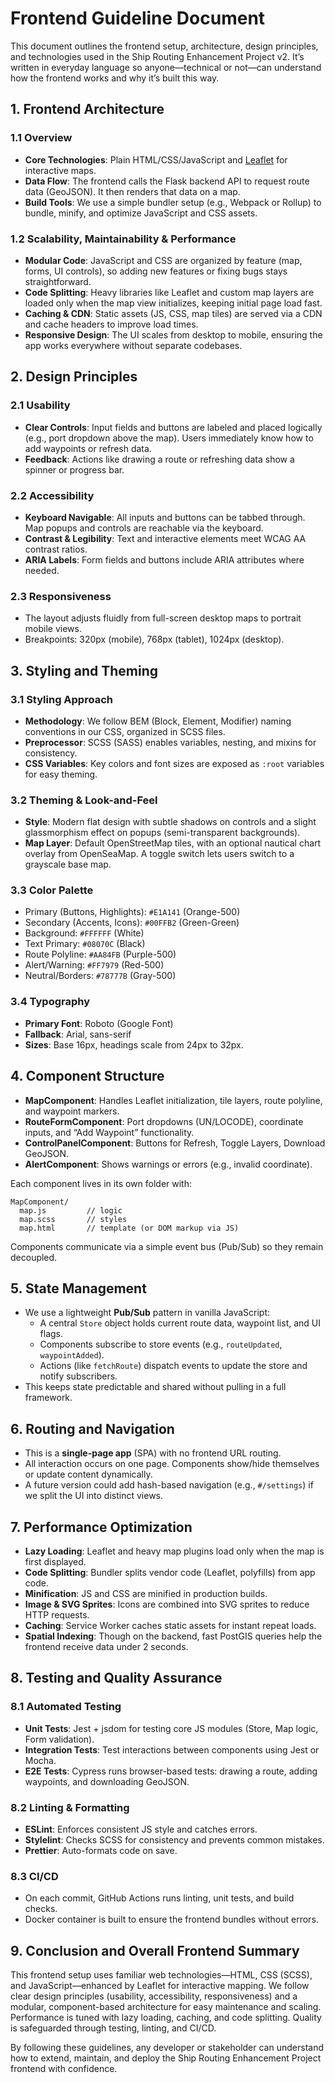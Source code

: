 # Frontend Guideline Document

This document outlines the frontend setup, architecture, design principles, and technologies used in the Ship Routing Enhancement Project v2. It’s written in everyday language so anyone—technical or not—can understand how the frontend works and why it’s built this way.

## 1. Frontend Architecture

### 1.1 Overview
- **Core Technologies**: Plain HTML/CSS/JavaScript and [Leaflet](https://leafletjs.com/) for interactive maps.
- **Data Flow**: The frontend calls the Flask backend API to request route data (GeoJSON). It then renders that data on a map.
- **Build Tools**: We use a simple bundler setup (e.g., Webpack or Rollup) to bundle, minify, and optimize JavaScript and CSS assets.

### 1.2 Scalability, Maintainability & Performance
- **Modular Code**: JavaScript and CSS are organized by feature (map, forms, UI controls), so adding new features or fixing bugs stays straightforward.
- **Code Splitting**: Heavy libraries like Leaflet and custom map layers are loaded only when the map view initializes, keeping initial page load fast.
- **Caching & CDN**: Static assets (JS, CSS, map tiles) are served via a CDN and cache headers to improve load times.
- **Responsive Design**: The UI scales from desktop to mobile, ensuring the app works everywhere without separate codebases.

## 2. Design Principles

### 2.1 Usability
- **Clear Controls**: Input fields and buttons are labeled and placed logically (e.g., port dropdown above the map). Users immediately know how to add waypoints or refresh data.
- **Feedback**: Actions like drawing a route or refreshing data show a spinner or progress bar.

### 2.2 Accessibility
- **Keyboard Navigable**: All inputs and buttons can be tabbed through. Map popups and controls are reachable via the keyboard.
- **Contrast & Legibility**: Text and interactive elements meet WCAG AA contrast ratios.
- **ARIA Labels**: Form fields and buttons include ARIA attributes where needed.

### 2.3 Responsiveness
- The layout adjusts fluidly from full-screen desktop maps to portrait mobile views.
- Breakpoints: 320px (mobile), 768px (tablet), 1024px (desktop).

## 3. Styling and Theming

### 3.1 Styling Approach
- **Methodology**: We follow BEM (Block, Element, Modifier) naming conventions in our CSS, organized in SCSS files.
- **Preprocessor**: SCSS (SASS) enables variables, nesting, and mixins for consistency.
- **CSS Variables**: Key colors and font sizes are exposed as `:root` variables for easy theming.

### 3.2 Theming & Look-and-Feel
- **Style**: Modern flat design with subtle shadows on controls and a slight glassmorphism effect on popups (semi-transparent backgrounds).
- **Map Layer**: Default OpenStreetMap tiles, with an optional nautical chart overlay from OpenSeaMap. A toggle switch lets users switch to a grayscale base map.

### 3.3 Color Palette
- Primary (Buttons, Highlights): `#E1A141` (Orange-500)
- Secondary (Accents, Icons): `#00FFB2` (Green-Green)
- Background: `#FFFFFF` (White)
- Text Primary: `#08070C` (Black)
- Route Polyline: `#AA84FB` (Purple-500)
- Alert/Warning: `#FF7979` (Red-500)
- Neutral/Borders: `#78777B` (Gray-500)

### 3.4 Typography
- **Primary Font**: Roboto (Google Font)
- **Fallback**: Arial, sans-serif
- **Sizes**: Base 16px, headings scale from 24px to 32px.

## 4. Component Structure

- **MapComponent**: Handles Leaflet initialization, tile layers, route polyline, and waypoint markers.
- **RouteFormComponent**: Port dropdowns (UN/LOCODE), coordinate inputs, and “Add Waypoint” functionality.
- **ControlPanelComponent**: Buttons for Refresh, Toggle Layers, Download GeoJSON.
- **AlertComponent**: Shows warnings or errors (e.g., invalid coordinate).

Each component lives in its own folder with:
```
MapComponent/
  map.js         // logic
  map.scss       // styles
  map.html       // template (or DOM markup via JS)
```
Components communicate via a simple event bus (Pub/Sub) so they remain decoupled.

## 5. State Management

- We use a lightweight **Pub/Sub** pattern in vanilla JavaScript:
  - A central `Store` object holds current route data, waypoint list, and UI flags.
  - Components subscribe to store events (e.g., `routeUpdated`, `waypointAdded`).
  - Actions (like `fetchRoute`) dispatch events to update the store and notify subscribers.
- This keeps state predictable and shared without pulling in a full framework.

## 6. Routing and Navigation

- This is a **single-page app** (SPA) with no frontend URL routing.
- All interaction occurs on one page. Components show/hide themselves or update content dynamically.
- A future version could add hash-based navigation (e.g., `#/settings`) if we split the UI into distinct views.

## 7. Performance Optimization

- **Lazy Loading**: Leaflet and heavy map plugins load only when the map is first displayed.
- **Code Splitting**: Bundler splits vendor code (Leaflet, polyfills) from app code.
- **Minification**: JS and CSS are minified in production builds.
- **Image & SVG Sprites**: Icons are combined into SVG sprites to reduce HTTP requests.
- **Caching**: Service Worker caches static assets for instant repeat loads.
- **Spatial Indexing**: Though on the backend, fast PostGIS queries help the frontend receive data under 2 seconds.

## 8. Testing and Quality Assurance

### 8.1 Automated Testing
- **Unit Tests**: Jest + jsdom for testing core JS modules (Store, Map logic, Form validation).
- **Integration Tests**: Test interactions between components using Jest or Mocha.
- **E2E Tests**: Cypress runs browser-based tests: drawing a route, adding waypoints, and downloading GeoJSON.

### 8.2 Linting & Formatting
- **ESLint**: Enforces consistent JS style and catches errors.
- **Stylelint**: Checks SCSS for consistency and prevents common mistakes.
- **Prettier**: Auto-formats code on save.

### 8.3 CI/CD
- On each commit, GitHub Actions runs linting, unit tests, and build checks.
- Docker container is built to ensure the frontend bundles without errors.

## 9. Conclusion and Overall Frontend Summary

This frontend setup uses familiar web technologies—HTML, CSS (SCSS), and JavaScript—enhanced by Leaflet for interactive mapping. We follow clear design principles (usability, accessibility, responsiveness) and a modular, component-based architecture for easy maintenance and scaling. Performance is tuned with lazy loading, caching, and code splitting. Quality is safeguarded through testing, linting, and CI/CD.

By following these guidelines, any developer or stakeholder can understand how to extend, maintain, and deploy the Ship Routing Enhancement Project frontend with confidence.